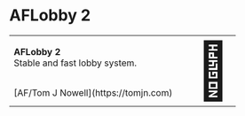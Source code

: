 # AFLobby 2

<table width="100%">
	<tr>
		<td align="left" width="70">
			<strong>AFLobby 2</strong><br />
			Stable and fast lobby system.
		</td>
		<td rowspan="2" width="20%">
			<span style="font-size:100px">🤔</span>
		</td>
	</tr>
	<tr>
		<td>
			 [AF/Tom J Nowell](https://tomjn.com)
		</td>
	</tr>
</table>
